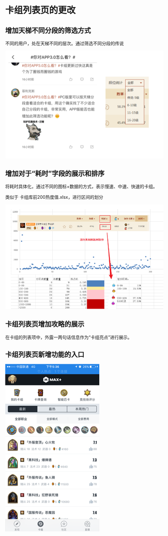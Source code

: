 # 卡组列表页的更改

## 增加天梯不同分段的筛选方式

不同的用户，处在天梯不同的层次。通过筛选不同分段的传说

![](/assets/2.png)

## 增加对于“耗时”字段的展示和排序

将耗时具体化，通过不同的图标+数据的方式，表示慢速、中速、快速的卡组。

类似于 卡组库前200热度值.xlsx，进行区间的划分

![](/assets/3.png)

## 卡组列表页增加攻略的展示

在卡组的列表项中，外露一两句话信息作为“卡组亮点”进行展示。

## 卡组列表页新增功能的入口

![](/assets/nie.png)

